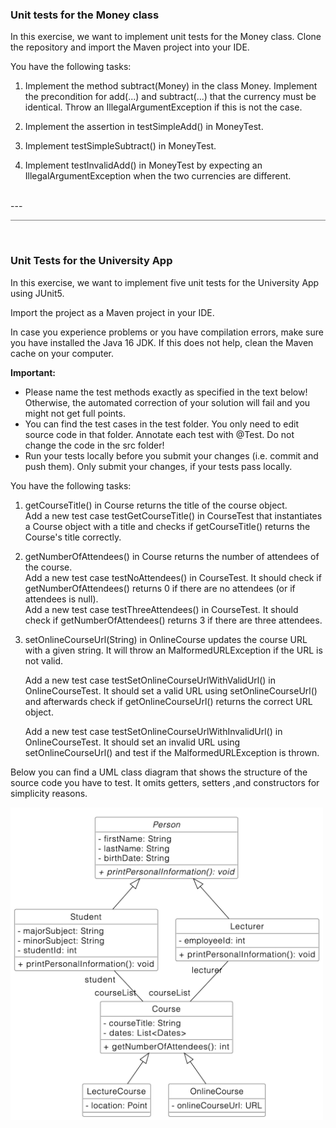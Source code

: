 ### Unit tests for the Money class
In this exercise, we want to implement unit tests for the Money class. Clone the repository and import the Maven project into your IDE.

You have the following tasks:

1. Implement the method subtract(Money) in the class Money. Implement the precondition for add(...) and subtract(...) that the currency must be identical. Throw an IllegalArgumentException if this is not the case.

2. Implement the assertion in testSimpleAdd() in MoneyTest.

3. Implement testSimpleSubtract() in MoneyTest.

4. Implement testInvalidAdd() in MoneyTest by expecting an IllegalArgumentException when the two currencies are different.

<br>
 ---
<hr style="background-color:grey;"></hr>
<br> 

### Unit Tests for the University App 
In this exercise, we want to implement five unit tests for the University App using JUnit5.

Import the project as a Maven project in your IDE.

In case you experience problems or you have compilation errors, make sure you have installed the Java 16 JDK. If this does not help, clean the Maven cache on your computer.

__Important:__

* Please name the test methods exactly as specified in the text below! Otherwise, the automated correction of your solution will fail and you might not get full points.
* You can find the test cases in the test folder. You only need to edit source code in that folder. Annotate each test with @Test. Do not change the code in the src folder!
* Run your tests locally before you submit your changes (i.e. commit and push them). Only submit your changes, if your tests pass locally.

You have the following tasks:

1. getCourseTitle() in Course returns the title of the course object.   
Add a new test case testGetCourseTitle() in CourseTest that instantiates a Course object with a title and checks if getCourseTitle() returns the Course's title correctly.
    
2. getNumberOfAttendees() in Course returns the number of attendees of the course.  
    Add a new test case testNoAttendees() in CourseTest. It should check if getNumberOfAttendees() returns 0 if there are no attendees (or if attendees is null).  
    Add a new test case testThreeAttendees() in CourseTest. It should check if getNumberOfAttendees() returns 3 if there are three attendees.

3. setOnlineCourseUrl(String) in OnlineCourse updates the course URL with a given string. It will throw an MalformedURLException if the URL is not valid.   

    Add a new test case testSetOnlineCourseUrlWithValidUrl() in OnlineCourseTest. It should set a valid URL using setOnlineCourseUrl() and afterwards check if getOnlineCourseUrl() returns the correct URL object.     

    Add a new test case testSetOnlineCourseUrlWithInvalidUrl() in OnlineCourseTest. It should set an invalid URL using setOnlineCourseUrl() and test if the MalformedURLException is thrown.

Below you can find a UML class diagram that shows the structure of the source code you have to test. It omits getters, setters ,and constructors for simplicity reasons.

<img src="images/unit_test.png" width = 500>